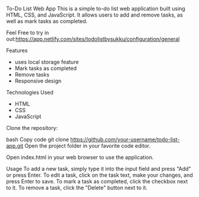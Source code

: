 To-Do List Web App
This is a simple to-do list web application built using HTML, CSS, and JavaScript. It allows users to add and remove tasks, as well as mark tasks as completed.

Feel Free to try in out:https://app.netlify.com/sites/todolistbysukku/configuration/general

Features
- uses local storage feature
- Mark tasks as completed
- Remove tasks
- Responsive design



Technologies Used
- HTML
- CSS
- JavaScript


Clone the repository:

bash
Copy code
git clone https://github.com/your-username/todo-list-app.git
Open the project folder in your favorite code editor.

Open index.html in your web browser to use the application.

Usage
To add a new task, simply type it into the input field and press "Add" or press Enter.
To edit a task, click on the task text, make your changes, and press Enter to save.
To mark a task as completed, click the checkbox next to it.
To remove a task, click the "Delete" button next to it.

